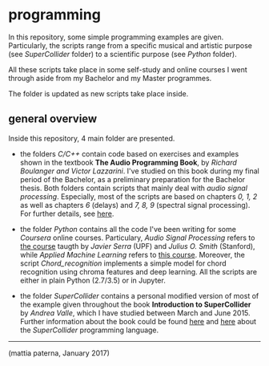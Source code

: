 # programming
In this repository, some simple programming examples are given. Particularly, the scripts range from a specific musical and artistic purpose (see *SuperCollider* folder) to a scientific purpose (see *Python* folder). 

All these scripts take place in some self-study and online courses I went through aside from my Bachelor and my Master programmes.

The folder is updated as new scripts take place inside.

## general overview
Inside this repository, 4 main folder are presented. 

- the folders *C/C++* contain code based on exercises and examples shown in the textbook **The Audio Programming Book**, by *Richard Boulanger and Victor Lazzarini*. I've studied on this book during my final period of the Bachelor, as a preliminary preparation for the Bachelor thesis. Both folders contain scripts that mainly deal with *audio signal processing*. Especially, most of the scripts are based on chapters *0, 1, 2* as well as chapters *6* (delays) and *7, 8, 9* (spectral signal processing). For further details, see [here](https://mitpress.mit.edu/books/audio-programming-book). 

- the folder *Python* contains all the code I've been writing for some *Coursera* online courses. Particulary, *Audio Signal Processing* refers to [the course](https://www.coursera.org/learn/audio-signal-processing) taugth by *Javier Serra* (UPF) and *Julius O. Smith* (Stanford), while *Applied Machine Learning* refers to [this course](https://www.coursera.org/learn/python-machine-learning). 
    Moreover, the script *Chord_recognition* implements a simple model for chord recognition using chroma features and deep learning.
    All the scripts are either in plain Python (2.7/3.5) or in Jupyter.

- the folder *SuperCollider* contains a personal modified version of most of the example given throughout the book **Introduction to SuperCollider** by *Andrea Valle*, which I have studied between March and June 2015. Further information about the book could be found [here](https://introtoscbook.files.wordpress.com/2015/04/introscsample61.pdf) and [here](http://supercollider.github.io) about the *SuperCollider* programming language.

------------------------------------------

(mattia paterna, January 2017)
